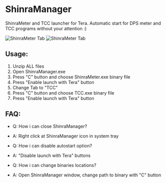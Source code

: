 # ShinraManager
ShinraMeter and TCC launcher for Tera.
Automatic start for DPS meter and TCC programs without your attention :)

![ShinraMeter Tab](https://github.com/SaltyMonkey/ShinraManager/blob/new/UiExample/1.png)
![ShinraMeter Tab](https://github.com/SaltyMonkey/ShinraManager/blob/new/UiExample/2.png)
## Usage:
1. Unzip ALL files
2. Open ShinraManager.exe  
3. Press "C" button and choose ShinraMeter.exe binary file
4. Press "Enable launch with Tera" button
5. Change Tab to "TCC"
6. Press "C" button and choose TCC.exe binary file
7. Press "Enable launch with Tera" button

## FAQ:
* Q: How i can close ShinraManager?
* A: Right click at ShinraManager icon in system tray

* Q: How i can disable autostart option?
* A: "Disable launch with Tera" buttons

* Q: How i can change binaries locations?
* A: Open ShinraManager window, change path to binary with "C" button

